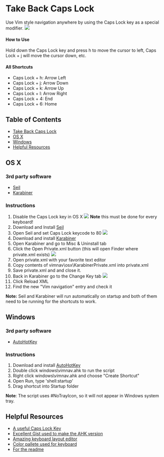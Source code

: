 Take Back Caps Lock
=================
Use Vim style navigation anywhere by using the Caps Lock key as a special modifier.
![](https://raw.githubusercontent.com/rosay/vimnav/master/readme-pics/kb-layout.jpg)

#### How to Use
Hold down the Caps Lock key and press h to move the cursor to left, Caps Lock + j will move the cursor down, etc.

#### All Shortcuts
- Caps Lock + h: Arrow Left
- Caps Lock + j: Arrow Down
- Caps Lock + k: Arrow Up
- Caps Lock + l: Arrow Right
- Caps Lock + 4: End
- Caps Lock + 6: Home

Table of Contents
---------------------
  * [Take Back Caps Lock](#take-back-caps-lock)
  * [OS X](#os-x)
  * [Windows](#windows)
  * [Helpful Resources](#helpful-resources)

OS X
------
### 3rd party software
- [Seil](https://pqrs.org/osx/karabiner/seil.html.en)
- [Karabiner](https://pqrs.org/osx/karabiner/index.html.en)

### Instructions
 1. Disable the Caps Lock key in OS X
![](https://raw.githubusercontent.com/rosay/vimnav/master/readme-pics/osx-kb-settings.png)
**Note** this must be done for every keyboard!
 2. Download and Install [Seil](https://pqrs.org/osx/karabiner/seil.html.en)
 3. Open Seil and set Caps Lock keycode to 80
 ![](https://raw.githubusercontent.com/rosay/vimnav/master/readme-pics/seil-settings.png)
 4. Download and install [Karabiner](https://pqrs.org/osx/karabiner/index.html.en)
 5.  Open Karabiner and go to Misc & Uninstall tab
 6. Click the Open Private.xml button (this will open Finder where private.xml exists)
 ![](https://raw.githubusercontent.com/rosay/vimnav/master/readme-pics/karabiner-private.png)
 7. Open private.xml with your favorite text editor
 8. Copy contents of vimnav\osx\KarabinerPrivate.xml into private.xml
 9. Save private.xml and and close it.
 10. Back in Karabiner go to the Change Key tab
 ![](https://raw.githubusercontent.com/rosay/vimnav/master/readme-pics/karabiner-settings.png)
 11. Click Reload XML
 12. Find the new "Vim navigation" entry and check it

**Note:** Seil and Karabiner will run automatically on startup and both of them need to be running for the shortcuts to work.

Windows
-----------
### 3rd party software
 - [AutoHotKey](https://www.autohotkey.com)

### Instructions 
 1. Download and install [AutoHotKey](https://www.autohotkey.com)
 2. Double click windows\vimnav.ahk to run the script
 3. Right click windows\vimnav.ahk and choose "Create Shortcut"
 4. Open Run, type 'shell:startup'
 5. Drag shortcut into Startup folder
 
**Note**: The script uses #NoTrayIcon, so it will not appear in Windows system tray.

Helpful Resources
---------------------
- [A useful Caps Lock Key](http://brettterpstra.com/2012/12/08/a-useful-caps-lock-key/)
- [Excellent Gist used to make the AHK version](https://gist.github.com/Danik/5808330)
- [Amazing keyboard layout editor](http://www.keyboard-layout-editor.com)
- [Color pallete used for keyboard](http://www.colourlovers.com/palette/3943575/dark_blues)
- [For the readme](https://stackedit.io)
